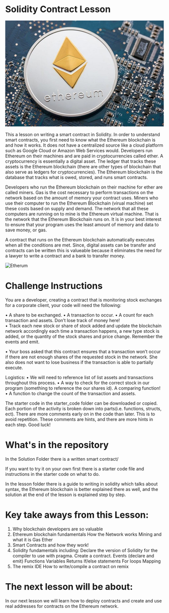 # Solidity Contract Lesson

![Etherum](https://github.com/DevonMartens/SolidityContractLesson/blob/main/Photo/etherum.jpg?raw=true)

This a lesson on writing a smart contract in Solidity. In order to understand smart contracts, you first need to know what the Ethereum blockchain is and how it works. It does not have a centralized source like a cloud platform such as Google Cloud or Amazon Web Services would. Developers run Ethereum on their machines and are paid in cryptocurrencies called ether. A cryptocurrency is essentially a digital asset. The ledger that tracks these assets is the Ethereum blockchain (there are other types of blockchain that also serve as ledgers for cryptocurrencies). The Ethereum blockchain is the database that tracks what is owed, stored, and runs smart contracts.

Developers who run the Ethereum blockchain on their machine for ether are called miners. Gas is the cost necessary to perform transactions on the network based on the amount of memory your contract uses. Miners who use their computer to run the Ethereum Blockchain (virual machine) set these costs based on supply and demand. The network that all these computers are running on to mine is the Ethereum virtual machine. That is the network that the Ethereum Blockchain runs on. It is in your best interest to ensure that your program uses the least amount of memory and data to save money, or gas.

A contract that runs on the Ethereum blockchain automatically executes when all the conditions are met. Since, digital assets can be transfer and contracts can be written this is valueable because it eliminates the need for a lawyer to write a contract and a bank to transfer money. 

![Etherum](https://101blockchains.com/wp-content/uploads/2018/07/The_Future_Of_Smart_Contracts.jpg)

# Challenge Instructions

You are a developer, creating a contract that is monitoring stock exchanges for a corporate client, your code will need the following:
 
•	A share to be exchanged.
•	A transaction to occur.
•	A count for each transaction and assets. Don’t lose track of money here!  
•	Track each new stock or share of stock added and update the blockchain network accordingly each time a transaction happens, a new type stock is added, or the quantity of the stock shares and price change. Remember the events and emit.  	

•	Your boss asked that this contract ensures that a transaction won’t occur if there are not enough shares of the requested stock in the network. She also does not want to lose business if the transaction is able to partially execute.

 Logistics:
•	We will need to reference list of list assets and transactions throughout this process.
•	A way to check for the correct stock in our program (something to reference the our shares id). A comparing function!
•	A function to change the count of the transaction and assets.
 
The starter code in the starter_code folder can be downloaded or copied. Each portion of the activity is broken down into parts(i.e. functions, structs, ect). There are more comments early on in the code than later. This is to avoid repetition. These comments are hints, and there are more hints in each step. Good luck! 


# What's in the repository 
In the Solution Folder there is a written smart contract/ 

If you want to try it on your own first there is a starter code file and instructions in the starter code on what to do. 

In the lesson folder there is a guide to writing in solidity which talks about syntax, the Ethereum blockchain is better explained there as well, and the solution at the end of the lesson is explained step by step.

# Key take aways from this Lesson:

1.	Why blockchain developers are so valuable
2.	Ethereum blockchain fundamentals
   	How the Network works
 	Mining and what it is
	Gas
    Ether
3.	Smart Contracts and how they work!
4.	Solidity fundamentals including:
  	Declare the version of Solidity for the compiler to use with pragma.
   	Create a contract.
   	Events (declare and emit)
   	Functions
   	Variables
   	Returns
   	If/else statements
   	For loops
   	Mapping
5.	The remix IDE
   	How to write/compile a contract on remix

# The next lesson will be about:
In our next lesson we will learn how to deploy contracts and create and use real addresses for contracts on the Ethereum network.



